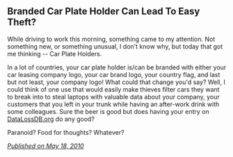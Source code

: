 ## Branded Car Plate Holder Can Lead To Easy Theft?

While driving to work this morning, something came to my attention.
Not something new, or something unusual, I don't know why, but today
that got me thinking -- Car Plate Holders.

In a lot of countries, your car plate holder is/can be branded with
either your car leasing company logo, your car brand logo,
your country flag, and last but not least, your company logo!
What could that change you'd say? Well, I could think of one use that
would easily make thieves filter cars they want to break into to steal
laptops with valuable data about your company, your customers that you
left in your trunk while having an after-work drink with some colleagues. Sure the
beer is good but does having your entry on [DataLossDB.org](http://datalossdb.org) do any good?

Paranoid? Food for thoughts? Whatever?

[*Published on May 18, 2010*](https://x-sa.blogspot.com/2010/05/branded-car-plate-holder-can-lead-to.html)

